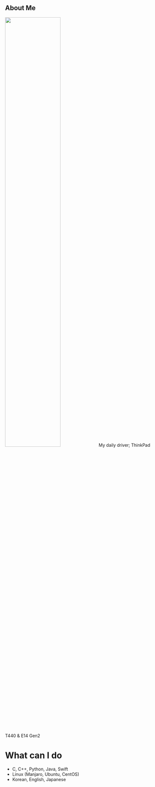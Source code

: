 ## About Me
<img src="https://user-images.githubusercontent.com/13748138/94645810-c04fdf80-0327-11eb-8ac8-bb5225c5b217.jpg" width="60%">
My daily driver; ThinkPad T440 & E14 Gen2  

# What can I do
- C, C++, Python, Java, Swift
- Linux (Manjaro, Ubuntu, CentOS)
- Korean, English, Japanese
